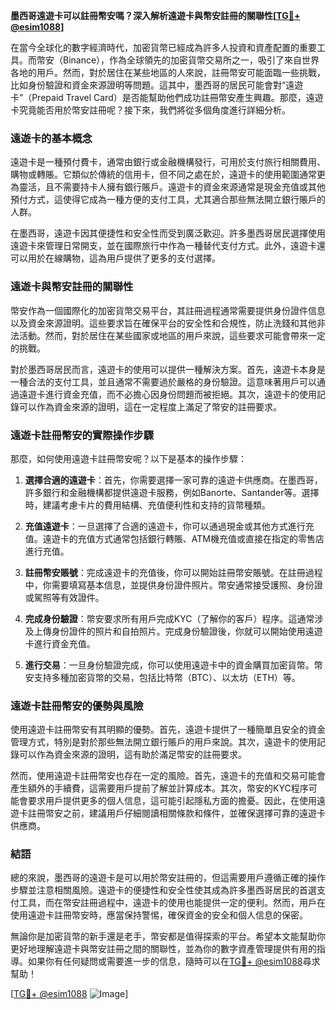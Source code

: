 **墨西哥遠遊卡可以註冊幣安嗎？深入解析遠遊卡與幣安註冊的關聯性[[TG💪+ @esim1088](https://t.me/s/esim1088)]**

在當今全球化的數字經濟時代，加密貨幣已經成為許多人投資和資產配置的重要工具。而幣安（Binance），作為全球領先的加密貨幣交易所之一，吸引了來自世界各地的用戶。然而，對於居住在某些地區的人來說，註冊幣安可能面臨一些挑戰，比如身份驗證和資金來源證明等問題。這其中，墨西哥的居民可能會對“遠遊卡”（Prepaid Travel Card）是否能幫助他們成功註冊幣安產生興趣。那麼，遠遊卡究竟能否用於幣安註冊呢？接下來，我們將從多個角度進行詳細分析。

### 遠遊卡的基本概念

遠遊卡是一種預付費卡，通常由銀行或金融機構發行，可用於支付旅行相關費用、購物或轉賬。它類似於傳統的信用卡，但不同之處在於，遠遊卡的使用範圍通常更為靈活，且不需要持卡人擁有銀行賬戶。遠遊卡的資金來源通常是現金充值或其他預付方式，這使得它成為一種方便的支付工具，尤其適合那些無法開立銀行賬戶的人群。

在墨西哥，遠遊卡因其便捷性和安全性而受到廣泛歡迎。許多墨西哥居民選擇使用遠遊卡來管理日常開支，並在國際旅行中作為一種替代支付方式。此外，遠遊卡還可以用於在線購物，這為用戶提供了更多的支付選擇。

### 遠遊卡與幣安註冊的關聯性

幣安作為一個國際化的加密貨幣交易平台，其註冊過程通常需要提供身份證件信息以及資金來源證明。這些要求旨在確保平台的安全性和合規性，防止洗錢和其他非法活動。然而，對於居住在某些國家或地區的用戶來說，這些要求可能會帶來一定的挑戰。

對於墨西哥居民而言，遠遊卡的使用可以提供一種解決方案。首先，遠遊卡本身是一種合法的支付工具，並且通常不需要過於嚴格的身份驗證。這意味著用戶可以通過遠遊卡進行資金充值，而不必擔心因身份問題而被拒絕。其次，遠遊卡的使用記錄可以作為資金來源的證明，這在一定程度上滿足了幣安的註冊要求。

### 遠遊卡註冊幣安的實際操作步驟

那麼，如何使用遠遊卡註冊幣安呢？以下是基本的操作步驟：

1. **選擇合適的遠遊卡**：首先，你需要選擇一家可靠的遠遊卡供應商。在墨西哥，許多銀行和金融機構都提供遠遊卡服務，例如Banorte、Santander等。選擇時，建議考慮卡片的費用結構、充值便利性和支持的貨幣種類。

2. **充值遠遊卡**：一旦選擇了合適的遠遊卡，你可以通過現金或其他方式進行充值。遠遊卡的充值方式通常包括銀行轉賬、ATM機充值或直接在指定的零售店進行充值。

3. **註冊幣安賬號**：完成遠遊卡的充值後，你可以開始註冊幣安賬號。在註冊過程中，你需要填寫基本信息，並提供身份證件照片。幣安通常接受護照、身份證或駕照等有效證件。

4. **完成身份驗證**：幣安要求所有用戶完成KYC（了解你的客戶）程序。這通常涉及上傳身份證件的照片和自拍照片。完成身份驗證後，你就可以開始使用遠遊卡進行資金充值。

5. **進行交易**：一旦身份驗證完成，你可以使用遠遊卡中的資金購買加密貨幣。幣安支持多種加密貨幣的交易，包括比特幣（BTC）、以太坊（ETH）等。

### 遠遊卡註冊幣安的優勢與風險

使用遠遊卡註冊幣安有其明顯的優勢。首先，遠遊卡提供了一種簡單且安全的資金管理方式，特別是對於那些無法開立銀行賬戶的用戶來說。其次，遠遊卡的使用記錄可以作為資金來源的證明，這有助於滿足幣安的註冊要求。

然而，使用遠遊卡註冊幣安也存在一定的風險。首先，遠遊卡的充值和交易可能會產生額外的手續費，這需要用戶提前了解並計算成本。其次，幣安的KYC程序可能會要求用戶提供更多的個人信息，這可能引起隱私方面的擔憂。因此，在使用遠遊卡註冊幣安之前，建議用戶仔細閱讀相關條款和條件，並確保選擇可靠的遠遊卡供應商。

### 結語

總的來說，墨西哥的遠遊卡是可以用於幣安註冊的，但這需要用戶遵循正確的操作步驟並注意相關風險。遠遊卡的便捷性和安全性使其成為許多墨西哥居民的首選支付工具，而在幣安註冊過程中，遠遊卡的使用也能提供一定的便利。然而，用戶在使用遠遊卡註冊幣安時，應當保持警惕，確保資金的安全和個人信息的保密。

無論你是加密貨幣的新手還是老手，幣安都是值得探索的平台。希望本文能幫助你更好地理解遠遊卡與幣安註冊之間的關聯性，並為你的數字資產管理提供有用的指導。如果你有任何疑問或需要進一步的信息，隨時可以在[TG💪+ @esim1088](https://t.me/s/esim1088)尋求幫助！

[[TG💪+ @esim1088](https://t.me/s/esim1088) ![Image](https://i.postimg.cc/4NQfJmqS/Snipaste-2025-05-13-00-14-12.png)]